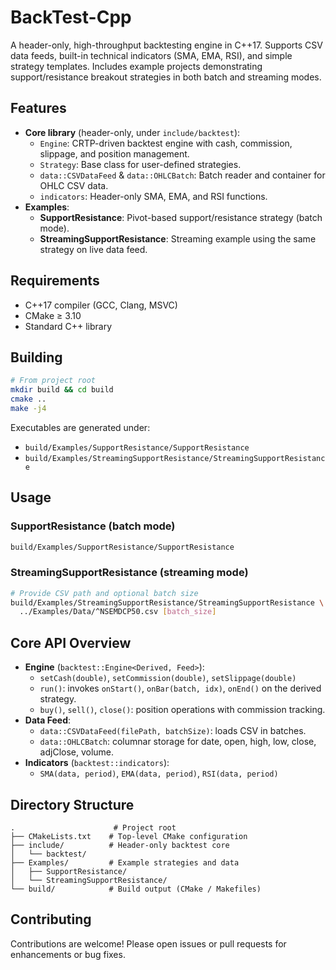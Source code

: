 # BackTest-Cpp

A header-only, high-throughput backtesting engine in C++17. Supports CSV data feeds, built-in technical indicators (SMA, EMA, RSI), and simple strategy templates. Includes example projects demonstrating support/resistance breakout strategies in both batch and streaming modes.

## Features
- **Core library** (header-only, under `include/backtest`):
  - `Engine`: CRTP-driven backtest engine with cash, commission, slippage, and position management.
  - `Strategy`: Base class for user-defined strategies.
  - `data::CSVDataFeed` & `data::OHLCBatch`: Batch reader and container for OHLC CSV data.
  - `indicators`: Header-only SMA, EMA, and RSI functions.
- **Examples**:
  - **SupportResistance**: Pivot-based support/resistance strategy (batch mode).
  - **StreamingSupportResistance**: Streaming example using the same strategy on live data feed.

## Requirements
- C++17 compiler (GCC, Clang, MSVC)
- CMake ≥ 3.10
- Standard C++ library

## Building
```bash
# From project root
mkdir build && cd build
cmake ..
make -j4
```

Executables are generated under:
- `build/Examples/SupportResistance/SupportResistance`
- `build/Examples/StreamingSupportResistance/StreamingSupportResistance`

## Usage

### SupportResistance (batch mode)
```bash
build/Examples/SupportResistance/SupportResistance
```

### StreamingSupportResistance (streaming mode)
```bash
# Provide CSV path and optional batch size
build/Examples/StreamingSupportResistance/StreamingSupportResistance \
  ../Examples/Data/^NSEMDCP50.csv [batch_size]
```

## Core API Overview
- **Engine** (`backtest::Engine<Derived, Feed>`):
  - `setCash(double)`, `setCommission(double)`, `setSlippage(double)`
  - `run()`: invokes `onStart()`, `onBar(batch, idx)`, `onEnd()` on the derived strategy.
  - `buy()`, `sell()`, `close()`: position operations with commission tracking.
- **Data Feed**:
  - `data::CSVDataFeed(filePath, batchSize)`: loads CSV in batches.
  - `data::OHLCBatch`: columnar storage for date, open, high, low, close, adjClose, volume.
- **Indicators** (`backtest::indicators`):
  - `SMA(data, period)`, `EMA(data, period)`, `RSI(data, period)`

## Directory Structure
```
.                      # Project root
├── CMakeLists.txt    # Top-level CMake configuration
├── include/          # Header-only backtest core
│   └── backtest/
├── Examples/         # Example strategies and data
│   ├── SupportResistance/
│   └── StreamingSupportResistance/
└── build/            # Build output (CMake / Makefiles)
```

## Contributing
Contributions are welcome! Please open issues or pull requests for enhancements or bug fixes.